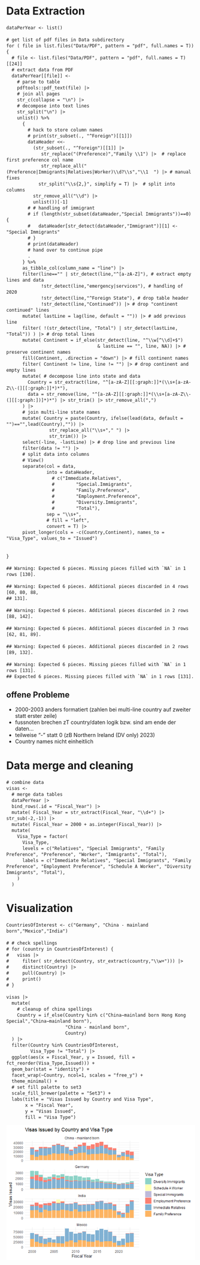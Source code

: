 # Data Extraction

    dataPerYear <- list()

    # get list of pdf files in Data subdirectory
    for ( file in list.files("Data/PDF", pattern = "pdf", full.names = T)) {
      # file <- list.files("Data/PDF", pattern = "pdf", full.names = T)[[24]]
      # extract data from PDF
      dataPerYear[[file]] <-
        # parse to table
        pdftools::pdf_text(file) |>
        # join all pages
        str_c(collapse = "\n") |>
        # decompose into text lines
        str_split("\n") |>
        unlist() %>%
          {
            # hack to store column names
            # print(str_subset(., "^Foreign")[[1]])
            dataHeader <<-
              (str_subset(., "^Foreign")[[1]] |>
                 str_replace("(Preference)","Family \\1") |>  # replace first preference col name
                 str_replace_all("(Preference|Immigrants|Relatives|Worker)\\d?\\s","\\1  ") |> # manual fixes
                str_split("\\s{2,}", simplify = T) |>  # split into columns
              str_remove_all("\\d") |>
              unlist())[-1]
            # # handling of immigrant
            # if (length(str_subset(dataHeader,"Special Immigrants"))==0) {
            #   dataHeader[str_detect(dataHeader,"Immigrant")][1] <- "Special Immigrants"
            # }
            # print(dataHeader)
            # hand over to continue pipe
            .
          } %>%
          as_tibble_col(column_name = "line") |>
          filter(line=="" | str_detect(line,"^[a-zA-Z]"), # extract empty lines and data
                 !str_detect(line,"emergency|services"), # handling of 2020
                 !str_detect(line,"^Foreign State"), # drop table header
                 !str_detect(line,"Continued")) |> # drop "continent continued" lines
          mutate( lastLine = lag(line, default = "")) |> # add previous line
          filter( !(str_detect(line, "Total") | str_detect(lastLine, "Total")) ) |> # drop total lines
          mutate( Continent = if_else(str_detect(line, "^\\w[^\\d]+$")
                                      & lastLine == "", line, NA)) |> # preserve continent names
          fill(Continent, .direction = "down") |> # fill continent names
          filter( Continent != line, line != "") |> # drop continent and empty lines
          mutate( # decompose line into state and data
            Country = str_extract(line, "^[a-zA-Z][[:graph:]]*(\\s+[a-zA-Z\\-(][[:graph:]]*)*"),
            data = str_remove(line, "^[a-zA-Z][[:graph:]]*(\\s+[a-zA-Z\\-(][[:graph:])]*)*") |> str_trim() |> str_remove_all(",")
          ) |>
          # join multi-line state names
          mutate( Country = paste(Country, ifelse(lead(data, default = "")=="",lead(Country),"")) |>
                    str_replace_all("\\s+"," ") |>
                    str_trim()) |>
          select(-line, -lastLine) |> # drop line and previous line
          filter(data != "") |>
          # split data into columns
          # View()
          separate(col = data,
                   into = dataHeader,
                     # c("Immediate.Relatives",
                     #        "Special.Immigrants",
                     #        "Family.Preference",
                     #        "Employment.Preference",
                     #        "Diversity.Immigrants",
                     #        "Total"),
                   sep = "\\s+",
                   # fill = "left",
                   convert = T) |>
          pivot_longer(cols = -c(Country,Continent), names_to = "Visa_Type", values_to = "Issued")


    }

    ## Warning: Expected 6 pieces. Missing pieces filled with `NA` in 1 rows [130].

    ## Warning: Expected 6 pieces. Additional pieces discarded in 4 rows [60, 80, 88,
    ## 131].

    ## Warning: Expected 6 pieces. Additional pieces discarded in 2 rows [88, 142].

    ## Warning: Expected 6 pieces. Additional pieces discarded in 3 rows [62, 81, 89].

    ## Warning: Expected 6 pieces. Additional pieces discarded in 2 rows [89, 132].

    ## Warning: Expected 6 pieces. Missing pieces filled with `NA` in 1 rows [131].
    ## Expected 6 pieces. Missing pieces filled with `NA` in 1 rows [131].

## offene Probleme

-   2000-2003 anders formatiert (zahlen bei multi-line country auf
    zweiter statt erster zeile)
-   fussnoten brechen zT country/daten logik bzw. sind am ende der
    daten…
-   teilweise “-” statt 0 (zB Northern Ireland (DV only) 2023)
-   Country names nicht einheitlich

# Data merge and cleaning

    # combine data
    visas <-
      # merge data tables
      dataPerYear |>
      bind_rows(.id = "Fiscal_Year") |>
      mutate( Fiscal_Year = str_extract(Fiscal_Year, "\\d+") |> str_sub(-2,-1)) |>
      mutate( Fiscal_Year = 2000 + as.integer(Fiscal_Year)) |>
      mutate(
        Visa_Type = factor(
          Visa_Type,
          levels = c("Relatives", "Special Immigrants", "Family Preference", "Preference", "Worker", "Immigrants", "Total"),
          labels = c("Immediate Relatives", "Special Immigrants", "Family Preference", "Employment Preference", "Schedule A Worker", "Diversity Immigrants", "Total"),
        )
      )

# Visualization

    CountriesOfInterest <- c("Germany", "China - mainland born","Mexico","India")

    # # check spellings
    # for (country in CountriesOfInterest) {
    #   visas |>
    #     filter( str_detect(Country, str_extract(country,"\\w+"))) |>
    #     distinct(Country) |>
    #     pull(Country) |>
    #     print()
    # }

    visas |>
      mutate(
        # cleanup of china spellings
        Country = if_else(Country %in% c("China−mainland born Hong Kong Special","China−mainland born"),
                          "China - mainland born",
                          Country)
      ) |>
      filter(Country %in% CountriesOfInterest,
             Visa_Type != "Total") |>
      ggplot(aes(x = Fiscal_Year, y = Issued, fill = fct_reorder(Visa_Type,Issued))) +
      geom_bar(stat = "identity") +
      facet_wrap(~Country, ncol=1, scales = "free_y") +
      theme_minimal() +
      # set fill palette to set3
      scale_fill_brewer(palette = "Set3") +
      labs(title = "Visas Issued by Country and Visa Type",
           x = "Fiscal Year",
           y = "Visas Issued",
           fill = "Visa Type")

![](martin_files/figure-markdown_strict/visualization-1.png)
